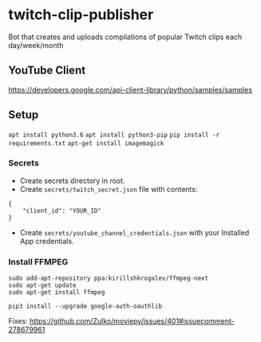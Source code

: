 # twitch-clip-publisher
Bot that creates and uploads compilations of popular Twitch clips each day/week/month

## YouTube Client
https://developers.google.com/api-client-library/python/samples/samples

## Setup
`apt install python3.6`
`apt install python3-pip`
`pip install -r requirements.txt`
`apt-get install imagemagick`

### Secrets

- Create secrets directory in root.
- Create `secrets/twitch_secret.json` file with contents:
```
{
    "client_id": "YOUR_ID"
}
``` 
- Create `secrets/youtube_channel_credentials.json` with your Installed App credentials.

### Install FFMPEG
```
sudo add-apt-repository ppa:kirillshkrogalev/ffmpeg-next
sudo apt-get update
sudo apt-get install ffmpeg
```

`pip3 install --upgrade google-auth-oauthlib`


Fixes:
https://github.com/Zulko/moviepy/issues/401#issuecomment-278679961